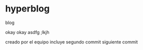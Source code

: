 # hyperblog
blog

okay okay
asdfg ;lkjh


creado por el equipo
incluye segundo commit
siguiente commit
